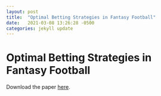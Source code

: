 ```yaml
---
layout: post
title:  "Optimal Betting Strategies in Fantasy Football"
date:   2021-03-08 13:26:28 -0500
categories: jekyll update
---
```


# Optimal Betting Strategies in Fantasy Football

Download the paper [here](ECO_325_Term_Paper.pdf).
